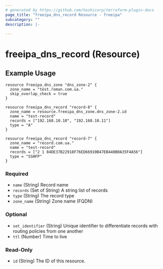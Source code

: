 ```yaml
---
# generated by https://github.com/hashicorp/terraform-plugin-docs
page_title: "freeipa_dns_record Resource - freeipa"
subcategory: ""
description: |-
  
---
```


# freeipa_dns_record (Resource)





<!-- schema generated by tfplugindocs -->
## Example Usage
```hcl
resource freeipa_dns_zone "dns_zone-2" {
  zone_name = "test.roman.com.ua."
  skip_overlap_check = true
}

resource freeipa_dns_record "record-8" {
  zone_name = resource.freeipa_dns_zone.dns_zone-2.id
  name = "test-record"
  records = ["192.168.10.10", "192.168.10.11"]
  type = "A"
}

resource freeipa_dns_record "record-7" {
  zone_name = "record.com.ua."
  name = "test-record"
  records = ["2 1 84DE37B22918F76ED66910B47EB440B0A35F4A56"]
  type = "SSHFP"
}
```

### Required

- `name` (String) Record name
- `records` (Set of String) A string list of records
- `type` (String) The record type
- `zone_name` (String) Zone name (FQDN)

### Optional

- `set_identifier` (String) Unique identifier to differentiate records with routing policies from one another
- `ttl` (Number) Time to live

### Read-Only

- `id` (String) The ID of this resource.


